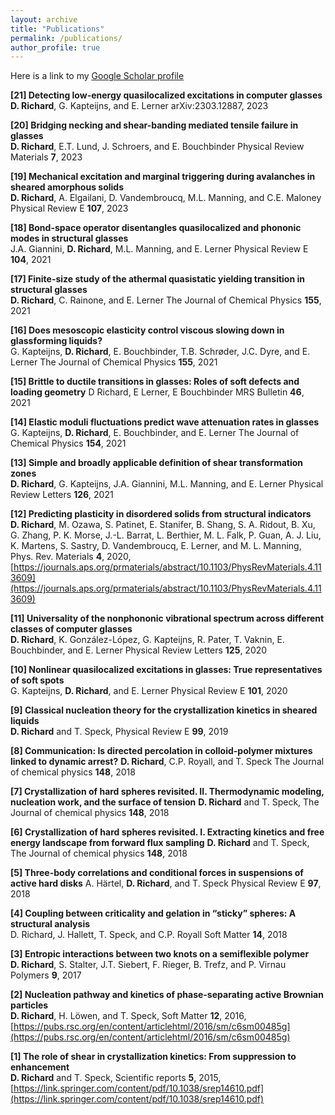 ```yaml
---
layout: archive
title: "Publications"
permalink: /publications/
author_profile: true
---
```


Here is a link to my [Google Scholar profile](https://scholar.google.com/citations?user=jEhfz8kAAAAJ&hl=fr&oi=ao)


__[21] Detecting low-energy quasilocalized excitations in computer glasses__  
**D. Richard**, G. Kapteijns, and E. Lerner
arXiv:2303.12887, 2023

__[20] Bridging necking and shear-banding mediated tensile failure in glasses__  
**D. Richard**, E.T. Lund, J. Schroers, and E. Bouchbinder
Physical Review Materials __7__, 2023

__[19] Mechanical excitation and marginal triggering during avalanches in sheared amorphous solids__  
**D. Richard**, A. Elgailani, D. Vandembroucq, M.L. Manning, and C.E. Maloney
Physical Review E __107__, 2023

__[18] Bond-space operator disentangles quasilocalized and phononic modes in structural glasses__  
J.A. Giannini, **D. Richard**, M.L. Manning, and E. Lerner
Physical Review E __104__, 2021

__[17] Finite-size study of the athermal quasistatic yielding transition in structural glasses__  
**D. Richard**, C. Rainone, and E. Lerner
The Journal of Chemical Physics __155__, 2021

__[16] Does mesoscopic elasticity control viscous slowing down in glassforming liquids?__  
G. Kapteijns, **D. Richard**, E. Bouchbinder, T.B. Schrøder, J.C. Dyre, and E. Lerner
The Journal of Chemical Physics __155__, 2021

__[15] Brittle to ductile transitions in glasses: Roles of soft defects and loading geometry__ 
D Richard, E Lerner, E Bouchbinder
MRS Bulletin __46__, 2021

__[14] Elastic moduli fluctuations predict wave attenuation rates in glasses__  
G. Kapteijns, **D. Richard**, E. Bouchbinder, and E. Lerner
The Journal of Chemical Physics __154__, 2021

__[13] Simple and broadly applicable definition of shear transformation zones__  
**D. Richard**, G. Kapteijns, J.A. Giannini, M.L. Manning, and E. Lerner
Physical Review Letters __126__, 2021

__[12] Predicting plasticity in disordered solids from structural indicators__  
**D. Richard**, M. Ozawa, S. Patinet, E. Stanifer, B. Shang, S. A. Ridout, B. Xu, G. Zhang, P. K. Morse, J.-L. Barrat, L. Berthier, M. L. Falk, P. Guan, A. J. Liu, K. Martens, S. Sastry, D. Vandembroucq, E. Lerner, and M. L. Manning,
Phys. Rev. Materials __4__, 2020, [https://journals.aps.org/prmaterials/abstract/10.1103/PhysRevMaterials.4.113609](https://journals.aps.org/prmaterials/abstract/10.1103/PhysRevMaterials.4.113609) 

__[11] Universality of the nonphononic vibrational spectrum across different classes of computer glasses__  
**D. Richard**, K. González-López, G. Kapteijns, R. Pater, T. Vaknin, E. Bouchbinder, and E. Lerner
Physical Review Letters __125__, 2020

__[10] Nonlinear quasilocalized excitations in glasses: True representatives of soft spots__  
G. Kapteijns, **D. Richard**, and E. Lerner
Physical Review E __101__, 2020

__[9] Classical nucleation theory for the crystallization kinetics in sheared liquids__  
**D. Richard** and T. Speck,
Physical Review E __99__, 2019

__[8] Communication: Is directed percolation in colloid-polymer mixtures linked to dynamic arrest?__ 
**D. Richard**, C.P. Royall, and T. Speck
The Journal of chemical physics __148__, 2018

__[7] Crystallization of hard spheres revisited. II. Thermodynamic modeling, nucleation work, and the surface of tension__ 
**D. Richard** and T. Speck,
The Journal of chemical physics __148__, 2018

__[6] Crystallization of hard spheres revisited. I. Extracting kinetics and free energy landscape from forward flux sampling__ 
**D. Richard** and T. Speck,
The Journal of chemical physics __148__, 2018

__[5] Three-body correlations and conditional forces in suspensions of active hard disks__
A. Härtel, **D. Richard**, and T. Speck
Physical Review E __97__, 2018

__[4] Coupling between criticality and gelation in “sticky” spheres: A structural analysis__  
D. Richard, J. Hallett, T. Speck, and C.P. Royall
Soft Matter __14__, 2018

__[3] Entropic interactions between two knots on a semiflexible polymer__  
**D. Richard**, S. Stalter, J.T. Siebert, F. Rieger, B. Trefz, and P. Virnau
Polymers __9__, 2017

__[2] Nucleation pathway and kinetics of phase-separating active Brownian particles__  
**D. Richard**, H. Löwen, and T. Speck,
Soft Matter __12__, 2016, [https://pubs.rsc.org/en/content/articlehtml/2016/sm/c6sm00485g](https://pubs.rsc.org/en/content/articlehtml/2016/sm/c6sm00485g)  

__[1] The role of shear in crystallization kinetics: From suppression to enhancement__  
**D. Richard** and T. Speck,
Scientific reports __5__, 2015, [https://link.springer.com/content/pdf/10.1038/srep14610.pdf](https://link.springer.com/content/pdf/10.1038/srep14610.pdf)  
